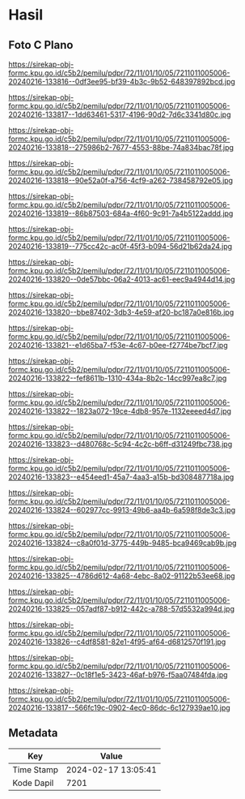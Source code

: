 # Hasil

## Foto C Plano

https://sirekap-obj-formc.kpu.go.id/c5b2/pemilu/pdpr/72/11/01/10/05/7211011005006-20240216-133816--0df3ee95-bf39-4b3c-9b52-648397892bcd.jpg

https://sirekap-obj-formc.kpu.go.id/c5b2/pemilu/pdpr/72/11/01/10/05/7211011005006-20240216-133817--1dd63461-5317-4196-90d2-7d6c3341d80c.jpg

https://sirekap-obj-formc.kpu.go.id/c5b2/pemilu/pdpr/72/11/01/10/05/7211011005006-20240216-133818--275986b2-7677-4553-88be-74a834bac78f.jpg

https://sirekap-obj-formc.kpu.go.id/c5b2/pemilu/pdpr/72/11/01/10/05/7211011005006-20240216-133818--90e52a0f-a756-4cf9-a262-738458792e05.jpg

https://sirekap-obj-formc.kpu.go.id/c5b2/pemilu/pdpr/72/11/01/10/05/7211011005006-20240216-133819--86b87503-684a-4f60-9c91-7a4b5122addd.jpg

https://sirekap-obj-formc.kpu.go.id/c5b2/pemilu/pdpr/72/11/01/10/05/7211011005006-20240216-133819--775cc42c-ac0f-45f3-b094-56d21b62da24.jpg

https://sirekap-obj-formc.kpu.go.id/c5b2/pemilu/pdpr/72/11/01/10/05/7211011005006-20240216-133820--0de57bbc-06a2-4013-ac61-eec9a4944d14.jpg

https://sirekap-obj-formc.kpu.go.id/c5b2/pemilu/pdpr/72/11/01/10/05/7211011005006-20240216-133820--bbe87402-3db3-4e59-af20-bc187a0e816b.jpg

https://sirekap-obj-formc.kpu.go.id/c5b2/pemilu/pdpr/72/11/01/10/05/7211011005006-20240216-133821--e1d65ba7-f53e-4c67-b0ee-f2774be7bcf7.jpg

https://sirekap-obj-formc.kpu.go.id/c5b2/pemilu/pdpr/72/11/01/10/05/7211011005006-20240216-133822--fef8611b-1310-434a-8b2c-14cc997ea8c7.jpg

https://sirekap-obj-formc.kpu.go.id/c5b2/pemilu/pdpr/72/11/01/10/05/7211011005006-20240216-133822--1823a072-19ce-4db8-957e-1132eeeed4d7.jpg

https://sirekap-obj-formc.kpu.go.id/c5b2/pemilu/pdpr/72/11/01/10/05/7211011005006-20240216-133823--d480768c-5c94-4c2c-b6ff-d31249fbc738.jpg

https://sirekap-obj-formc.kpu.go.id/c5b2/pemilu/pdpr/72/11/01/10/05/7211011005006-20240216-133823--e454eed1-45a7-4aa3-a15b-bd308487718a.jpg

https://sirekap-obj-formc.kpu.go.id/c5b2/pemilu/pdpr/72/11/01/10/05/7211011005006-20240216-133824--602977cc-9913-49b6-aa4b-6a598f8de3c3.jpg

https://sirekap-obj-formc.kpu.go.id/c5b2/pemilu/pdpr/72/11/01/10/05/7211011005006-20240216-133824--c8a0f01d-3775-449b-9485-bca9469cab9b.jpg

https://sirekap-obj-formc.kpu.go.id/c5b2/pemilu/pdpr/72/11/01/10/05/7211011005006-20240216-133825--4786d612-4a68-4ebc-8a02-91122b53ee68.jpg

https://sirekap-obj-formc.kpu.go.id/c5b2/pemilu/pdpr/72/11/01/10/05/7211011005006-20240216-133825--057adf87-b912-442c-a788-57d5532a994d.jpg

https://sirekap-obj-formc.kpu.go.id/c5b2/pemilu/pdpr/72/11/01/10/05/7211011005006-20240216-133826--c4df8581-82e1-4f95-af64-d6812570f191.jpg

https://sirekap-obj-formc.kpu.go.id/c5b2/pemilu/pdpr/72/11/01/10/05/7211011005006-20240216-133827--0c18f1e5-3423-46af-b976-f5aa07484fda.jpg

https://sirekap-obj-formc.kpu.go.id/c5b2/pemilu/pdpr/72/11/01/10/05/7211011005006-20240216-133817--566fc19c-0902-4ec0-86dc-6c127939ae10.jpg


## Metadata

| Key        | Value               |
| ---------- | ------------------- |
| Time Stamp | 2024-02-17 13:05:41 |
| Kode Dapil | 7201                |




